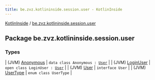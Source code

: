 ```yaml
---
title: be.zvz.kotlininside.session.user - KotlinInside
---
```


[KotlinInside](../index.html) / [be.zvz.kotlininside.session.user](./index.html)

## Package be.zvz.kotlininside.session.user

### Types

| (JVM) [Anonymous](-anonymous/index.html) | `data class Anonymous : `[`User`](-user/index.html) |
| (JVM) [LoginUser](-login-user/index.html) | `open class LoginUser : `[`User`](-user/index.html) |
| (JVM) [User](-user/index.html) | `interface User` |
| (JVM) [UserType](-user-type/index.html) | `enum class UserType` |

